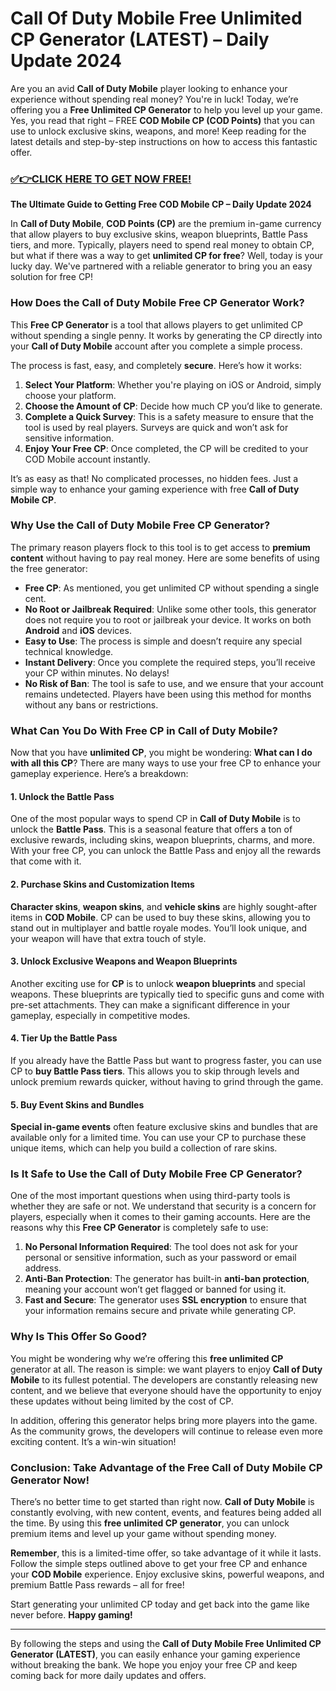 # Call Of Duty Mobile Free Unlimited CP Generator (LATEST) – Daily Update 2024

Are you an avid **Call of Duty Mobile** player looking to enhance your experience without spending real money? You're in luck! Today, we’re offering you a **Free Unlimited CP Generator** to help you level up your game. Yes, you read that right – FREE **COD Mobile CP (COD Points)** that you can use to unlock exclusive skins, weapons, and more! Keep reading for the latest details and step-by-step instructions on how to access this fantastic offer.

### [✅👉CLICK HERE TO GET NOW FREE!](https://freeforyou.xyz/call/of/duty/go/)

**The Ultimate Guide to Getting Free COD Mobile CP – Daily Update 2024**

In **Call of Duty Mobile**, **COD Points (CP)** are the premium in-game currency that allow players to buy exclusive skins, weapon blueprints, Battle Pass tiers, and more. Typically, players need to spend real money to obtain CP, but what if there was a way to get **unlimited CP for free**? Well, today is your lucky day. We've partnered with a reliable generator to bring you an easy solution for free CP!

### How Does the Call of Duty Mobile Free CP Generator Work?

This **Free CP Generator** is a tool that allows players to get unlimited CP without spending a single penny. It works by generating the CP directly into your **Call of Duty Mobile** account after you complete a simple process.

The process is fast, easy, and completely **secure**. Here’s how it works:

1. **Select Your Platform**: Whether you're playing on iOS or Android, simply choose your platform.
2. **Choose the Amount of CP**: Decide how much CP you’d like to generate.
3. **Complete a Quick Survey**: This is a safety measure to ensure that the tool is used by real players. Surveys are quick and won’t ask for sensitive information.
4. **Enjoy Your Free CP**: Once completed, the CP will be credited to your COD Mobile account instantly.

It’s as easy as that! No complicated processes, no hidden fees. Just a simple way to enhance your gaming experience with free **Call of Duty Mobile CP**.

### Why Use the Call of Duty Mobile Free CP Generator?

The primary reason players flock to this tool is to get access to **premium content** without having to pay real money. Here are some benefits of using the free generator:

- **Free CP**: As mentioned, you get unlimited CP without spending a single cent.
- **No Root or Jailbreak Required**: Unlike some other tools, this generator does not require you to root or jailbreak your device. It works on both **Android** and **iOS** devices.
- **Easy to Use**: The process is simple and doesn’t require any special technical knowledge.
- **Instant Delivery**: Once you complete the required steps, you’ll receive your CP within minutes. No delays!
- **No Risk of Ban**: The tool is safe to use, and we ensure that your account remains undetected. Players have been using this method for months without any bans or restrictions.
  
### What Can You Do With Free CP in Call of Duty Mobile?

Now that you have **unlimited CP**, you might be wondering: **What can I do with all this CP**? There are many ways to use your free CP to enhance your gameplay experience. Here’s a breakdown:

#### 1. **Unlock the Battle Pass**

One of the most popular ways to spend CP in **Call of Duty Mobile** is to unlock the **Battle Pass**. This is a seasonal feature that offers a ton of exclusive rewards, including skins, weapon blueprints, charms, and more. With your free CP, you can unlock the Battle Pass and enjoy all the rewards that come with it.

#### 2. **Purchase Skins and Customization Items**

**Character skins**, **weapon skins**, and **vehicle skins** are highly sought-after items in **COD Mobile**. CP can be used to buy these skins, allowing you to stand out in multiplayer and battle royale modes. You’ll look unique, and your weapon will have that extra touch of style.

#### 3. **Unlock Exclusive Weapons and Weapon Blueprints**

Another exciting use for **CP** is to unlock **weapon blueprints** and special weapons. These blueprints are typically tied to specific guns and come with pre-set attachments. They can make a significant difference in your gameplay, especially in competitive modes.

#### 4. **Tier Up the Battle Pass**

If you already have the Battle Pass but want to progress faster, you can use CP to **buy Battle Pass tiers**. This allows you to skip through levels and unlock premium rewards quicker, without having to grind through the game.

#### 5. **Buy Event Skins and Bundles**

**Special in-game events** often feature exclusive skins and bundles that are available only for a limited time. You can use your CP to purchase these unique items, which can help you build a collection of rare skins.

### Is It Safe to Use the Call of Duty Mobile Free CP Generator?

One of the most important questions when using third-party tools is whether they are safe or not. We understand that security is a concern for players, especially when it comes to their gaming accounts. Here are the reasons why this **Free CP Generator** is completely safe to use:

1. **No Personal Information Required**: The tool does not ask for your personal or sensitive information, such as your password or email address.
2. **Anti-Ban Protection**: The generator has built-in **anti-ban protection**, meaning your account won’t get flagged or banned for using it.
3. **Fast and Secure**: The generator uses **SSL encryption** to ensure that your information remains secure and private while generating CP.

### Why Is This Offer So Good?

You might be wondering why we’re offering this **free unlimited CP** generator at all. The reason is simple: we want players to enjoy **Call of Duty Mobile** to its fullest potential. The developers are constantly releasing new content, and we believe that everyone should have the opportunity to enjoy these updates without being limited by the cost of CP.

In addition, offering this generator helps bring more players into the game. As the community grows, the developers will continue to release even more exciting content. It’s a win-win situation!

### Conclusion: Take Advantage of the Free Call of Duty Mobile CP Generator Now!

There’s no better time to get started than right now. **Call of Duty Mobile** is constantly evolving, with new content, events, and features being added all the time. By using this **free unlimited CP generator**, you can unlock premium items and level up your game without spending money.

**Remember**, this is a limited-time offer, so take advantage of it while it lasts. Follow the simple steps outlined above to get your free CP and enhance your **COD Mobile** experience. Enjoy exclusive skins, powerful weapons, and premium Battle Pass rewards – all for free!

Start generating your unlimited CP today and get back into the game like never before. **Happy gaming!**

---

By following the steps and using the **Call of Duty Mobile Free Unlimited CP Generator (LATEST)**, you can easily enhance your gaming experience without breaking the bank. We hope you enjoy your free CP and keep coming back for more daily updates and offers.
